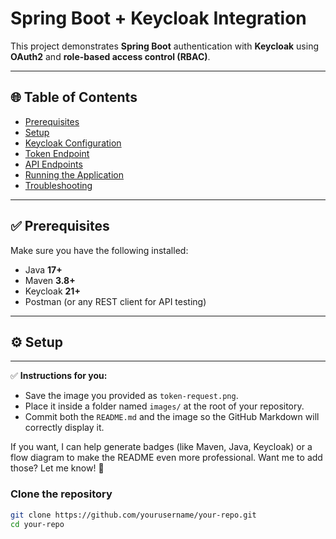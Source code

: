 # Spring Boot + Keycloak Integration

This project demonstrates **Spring Boot** authentication with **Keycloak** using **OAuth2** and **role-based access control (RBAC)**.

---

## 🌐 Table of Contents

- [Prerequisites](#prerequisites)  
- [Setup](#setup)  
- [Keycloak Configuration](#keycloak-configuration)  
- [Token Endpoint](#token-endpoint)  
- [API Endpoints](#api-endpoints)  
- [Running the Application](#running-the-application)  
- [Troubleshooting](#troubleshooting)

---

## ✅ Prerequisites

Make sure you have the following installed:

- Java **17+**
- Maven **3.8+**
- Keycloak **21+**
- Postman (or any REST client for API testing)

---

## ⚙️ Setup




---

✅ **Instructions for you:**  
- Save the image you provided as `token-request.png`.  
- Place it inside a folder named `images/` at the root of your repository.  
- Commit both the `README.md` and the image so the GitHub Markdown will correctly display it.

If you want, I can help generate badges (like Maven, Java, Keycloak) or a flow diagram to make the README even more professional. Want me to add those? Let me know! 🚀


### Clone the repository

```bash
git clone https://github.com/yourusername/your-repo.git
cd your-repo
